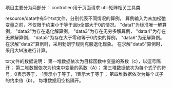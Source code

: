 项目主要分为两部分：
controller:用于页面请求
util:矩阵相关工具类

resource/data中有5个txt文件，分别代表不同情况的算例，
算例输入为未加松弛变量之前，不仅限于约束小于等于且b全部大于0的情况。
"data1"为标准唯一解算例，
"data2"为存在退化解算例，
"data3"为存在无穷多解算例，
"data4"为存在无界解算例，
"data5"为存在大于零和等于0约束的算例，
"data6"为无解算例。
在求解"data2"算例时，采用勃朗宁规则克服退化现象。
在求解"data5"算例时，采用大M法进行计算。

txt文件的数据说明：
第一堆数据依次为目标函数中变量的系数（c），以逗号隔开；
第二堆数据依次为约束中变量的系数（A）；
第三堆数据依次为每个式子的符号，0表示等于，-1表示小于等于，1表示大于等于；
第四堆数据依次为每个式子的约束值（b）。
每堆数据用空格隔开。